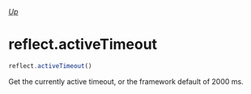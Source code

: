 *[Up](../reflection.md)*

# reflect.activeTimeout

```js
reflect.activeTimeout()
```

Get the currently active timeout, or the framework default of 2000 ms.
